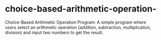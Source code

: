 # choice-based-arithmetic-operation-
Choice-Based Arithmetic Operation Program: A simple program where users select an arithmetic operation (addition, subtraction, multiplication, division) and input two numbers to get the result.
